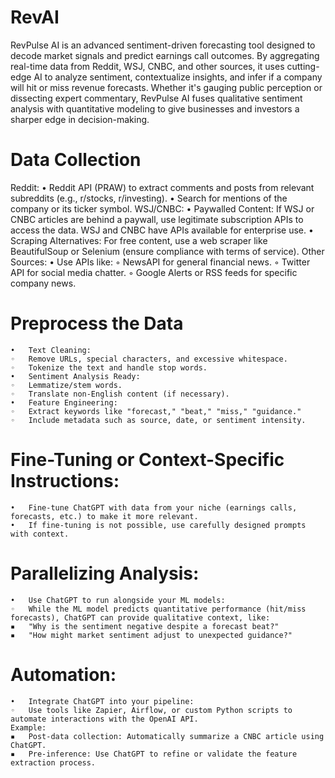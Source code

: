 # RevAI

RevPulse AI is an advanced sentiment-driven forecasting tool designed to decode market signals and predict earnings call outcomes. By aggregating real-time data from Reddit, WSJ, CNBC, and other sources, it uses cutting-edge AI to analyze sentiment, contextualize insights, and infer if a company will hit or miss revenue forecasts. Whether it's gauging public perception or dissecting expert commentary, RevPulse AI fuses qualitative sentiment analysis with quantitative modeling to give businesses and investors a sharper edge in decision-making.

# Data Collection
 
Reddit:
	•	Reddit API (PRAW) to extract comments and posts from relevant subreddits (e.g., r/stocks, r/investing).
	•	Search for mentions of the company or its ticker symbol.
WSJ/CNBC:
	•	Paywalled Content: If WSJ or CNBC articles are behind a paywall, use legitimate subscription APIs to access the data. WSJ and CNBC have APIs available for enterprise use.
	•	Scraping Alternatives: For free content, use a web scraper like BeautifulSoup or Selenium (ensure compliance with terms of service).
Other Sources:
	•	Use APIs like:
	◦	NewsAPI for general financial news.
	◦	Twitter API for social media chatter.
	◦	Google Alerts or RSS feeds for specific company news.

# Preprocess the Data
	•	Text Cleaning:
	◦	Remove URLs, special characters, and excessive whitespace.
	◦	Tokenize the text and handle stop words.
	•	Sentiment Analysis Ready:
	◦	Lemmatize/stem words.
	◦	Translate non-English content (if necessary).
	•	Feature Engineering:
	◦	Extract keywords like "forecast," "beat," "miss," "guidance."
	◦	Include metadata such as source, date, or sentiment intensity.

# Fine-Tuning or Context-Specific Instructions:
	•	Fine-tune ChatGPT with data from your niche (earnings calls, forecasts, etc.) to make it more relevant.
	•	If fine-tuning is not possible, use carefully designed prompts with context.
 
# Parallelizing Analysis:
	•	Use ChatGPT to run alongside your ML models:
	◦	While the ML model predicts quantitative performance (hit/miss forecasts), ChatGPT can provide qualitative context, like:
	▪	"Why is the sentiment negative despite a forecast beat?"
	▪	"How might market sentiment adjust to unexpected guidance?"
 
# Automation:
	•	Integrate ChatGPT into your pipeline:
	◦	Use tools like Zapier, Airflow, or custom Python scripts to automate interactions with the OpenAI API.
	Example:
	▪	Post-data collection: Automatically summarize a CNBC article using ChatGPT.
	▪	Pre-inference: Use ChatGPT to refine or validate the feature extraction process.

